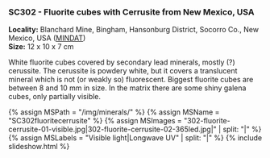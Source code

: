 
### SC302 - Fluorite cubes with Cerrusite from New Mexico, USA

**Locality:** Blanchard Mine, Bingham, Hansonburg District, Socorro Co., New Mexico, USA ([MINDAT](https://www.mindat.org/loc-3993.html))  
**Size:** 12 x 10 x 7 cm  

White fluorite cubes covered by secondary lead minerals, mostly (?) cerussite.
The cerussite is powdery white, but it covers a translucent mineral which is
not (or weakly so) fluorescent. Biggest fluorite cubes are between 8 and 10 mm
in size.  In the matrix there are some shiny galena cubes, only partially
visible. 

{% assign MSPath = "/img/minerals/" %}
{% assign MSName = "SC302fluoritecerrusite" %}
{% assign MSImages = "302-fluorite-cerrusite-01-visible.jpg|302-fluorite-cerrusite-02-365led.jpg|" | split: "|" %}
{% assign MSLabels = "Visible light|Longwave UV" | split: "|" %}
{% include slideshow.html %}

